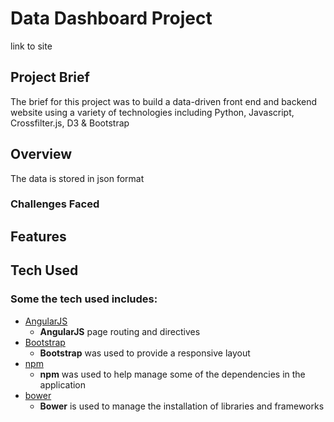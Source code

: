 # Data Dashboard Project

link to site

## Project Brief

The brief for this project was to build a data-driven front end and backend website using a variety of technologies including Python, Javascript, Crossfilter.js, D3 & Bootstrap

## Overview

The data is stored in json format

### Challenges Faced



## Features

## Tech Used

### Some the tech used includes:
- [AngularJS](https://angularjs.org/)
    - **AngularJS** page routing and directives
- [Bootstrap](http://getbootstrap.com/)
    - **Bootstrap** was used to provide a responsive layout
- [npm](https://www.npmjs.com/)
    - **npm** was used to help manage some of the dependencies in the application
- [bower](https://bower.io/)
    - **Bower** is used to manage the installation of libraries and frameworks